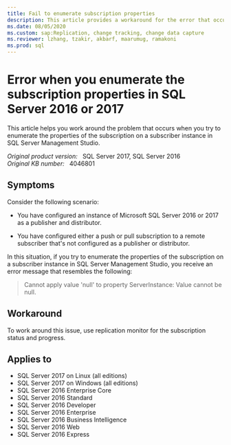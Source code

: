 ```yaml
---
title: Fail to enumerate subscription properties
description: This article provides a workaround for the error that occurs when you try to enumerate the properties of the subscription on a subscriber instance in SQL Server Management Studio.
ms.date: 08/05/2020
ms.custom: sap:Replication, change tracking, change data capture
ms.reviewer: lzhang, tzakir, akbarf, maarumug, ramakoni
ms.prod: sql
---
```

# Error when you enumerate the subscription properties in SQL Server 2016 or 2017

This article helps you work around the problem that occurs when you try to enumerate the properties of the subscription on a subscriber instance in SQL Server Management Studio.

_Original product version:_ &nbsp; SQL Server 2017, SQL Server 2016  
_Original KB number:_ &nbsp; 4046801

## Symptoms

Consider the following scenario:

- You have configured an instance of Microsoft SQL Server 2016 or 2017 as a publisher and distributor.

- You have configured either a push or pull subscription to a remote subscriber that's not configured as a publisher or distributor.

In this situation, if you try to enumerate the properties of the subscription on a subscriber instance in SQL Server Management Studio, you receive an error message that resembles the following:

> Cannot apply value 'null' to property ServerInstance: Value cannot be null.

## Workaround

To work around this issue, use replication monitor for the subscription status and progress.

## Applies to

- SQL Server 2017 on Linux (all editions)
- SQL Server 2017 on Windows (all editions)
- SQL Server 2016 Enterprise Core
- SQL Server 2016 Standard
- SQL Server 2016 Developer
- SQL Server 2016 Enterprise
- SQL Server 2016 Business Intelligence
- SQL Server 2016 Web
- SQL Server 2016 Express
